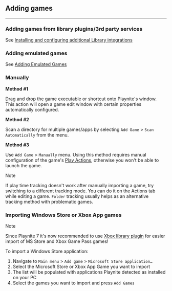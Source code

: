 ## Adding games
---------------------

### Adding games from library plugins/3rd party services
See [Installing and configuring additional Library integrations](../../features/extensionsSupport/installingExtensions.md#installing-and-configuring-additional-library-integrations)

### Adding emulated games
See [Adding Emulated Games](../../features/emulationSupport/addingEmulatedGames.md)

### Manually

**Method #1**

Drag and drop the game executable or shortcut onto Playnite's window. This action will open a game edit window with certain properties automatically configured.

**Method #2**

Scan a directory for multiple games/apps by selecting `Add Game` > `Scan Automatically` from the menu.

**Method #3**

Use `Add Game` > `Manually` menu. Using this method requires manual configuration of the game's [Play Actions](gameActions.md), otherwise you won't be able to launch the game.

> [!NOTE]
> If play time tracking doesn't work after manually importing a game, try switching to a different tracking mode. You can do it on the Actions tab while editing a game. `Folder` tracking usually helps as an alternative tracking method with problematic games.

### Importing Windows Store or Xbox App games

> [!NOTE]
> Since Playnite 7 it's now recommended to use [Xbox library plugin](https://playnite.link/addons.html#XboxLibrary_Builtin) for easier import of MS Store and Xbox Game Pass games!

To import a Windows Store application:

1. Navigate to `Main menu` > `Add game` > `Microsoft Store application…`
2. Select the Microsoft Store or Xbox App Game you want to import
3. The list will be populated with applications Playnite detected as installed on your PC
4. Select the games you want to import and press `Add Games`